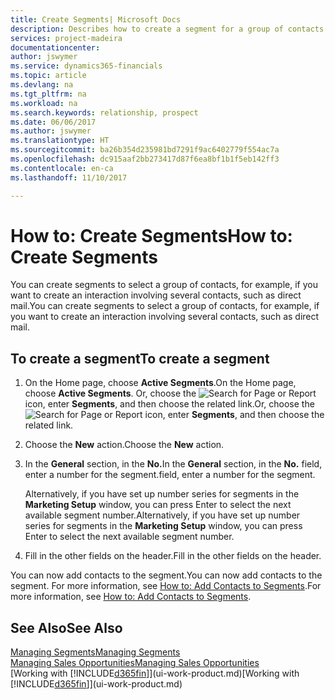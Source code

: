```yaml
---
title: Create Segments| Microsoft Docs
description: Describes how to create a segment for a group of contacts in Dynamics 365 Business edition, for example, in order to target several contacts with a direct mail.
services: project-madeira
documentationcenter: 
author: jswymer
ms.service: dynamics365-financials
ms.topic: article
ms.devlang: na
ms.tgt_pltfrm: na
ms.workload: na
ms.search.keywords: relationship, prospect
ms.date: 06/06/2017
ms.author: jswymer
ms.translationtype: HT
ms.sourcegitcommit: ba26b354d235981bd7291f9ac6402779f554ac7a
ms.openlocfilehash: dc915aaf2bb273417d87f6ea8bf1b1f5eb142ff3
ms.contentlocale: en-ca
ms.lasthandoff: 11/10/2017

---
```

# <a name="how-to-create-segments"></a><span data-ttu-id="ff75d-103">How to: Create Segments</span><span class="sxs-lookup"><span data-stu-id="ff75d-103">How to: Create Segments</span></span>
<span data-ttu-id="ff75d-104">You can create segments to select a group of contacts, for example, if you want to create an interaction involving several contacts, such as direct mail.</span><span class="sxs-lookup"><span data-stu-id="ff75d-104">You can create segments to select a group of contacts, for example, if you want to create an interaction involving several contacts, such as direct mail.</span></span>

## <a name="to-create-a-segment"></a><span data-ttu-id="ff75d-105">To create a segment</span><span class="sxs-lookup"><span data-stu-id="ff75d-105">To create a segment</span></span>
1. <span data-ttu-id="ff75d-106">On the Home page, choose **Active Segments**.</span><span class="sxs-lookup"><span data-stu-id="ff75d-106">On the Home page, choose **Active Segments**.</span></span> <span data-ttu-id="ff75d-107">Or, choose the ![Search for Page or Report](media/ui-search/search_small.png "Search for Page or Report icon") icon, enter **Segments**, and then choose the related link.</span><span class="sxs-lookup"><span data-stu-id="ff75d-107">Or, choose the ![Search for Page or Report](media/ui-search/search_small.png "Search for Page or Report icon") icon, enter **Segments**, and then choose the related link.</span></span>
2. <span data-ttu-id="ff75d-108">Choose the **New** action.</span><span class="sxs-lookup"><span data-stu-id="ff75d-108">Choose the **New** action.</span></span>
3. <span data-ttu-id="ff75d-109">In the **General** section, in the **No.**</span><span class="sxs-lookup"><span data-stu-id="ff75d-109">In the **General** section, in the **No.**</span></span> <span data-ttu-id="ff75d-110">field, enter a number for the segment.</span><span class="sxs-lookup"><span data-stu-id="ff75d-110">field, enter a number for the segment.</span></span>

    <span data-ttu-id="ff75d-111">Alternatively, if you have set up number series for segments in the **Marketing Setup** window, you can press Enter to select the next available segment number.</span><span class="sxs-lookup"><span data-stu-id="ff75d-111">Alternatively, if you have set up number series for segments in the **Marketing Setup** window, you can press Enter to select the next available segment number.</span></span>
4. <span data-ttu-id="ff75d-112">Fill in the other fields on the header.</span><span class="sxs-lookup"><span data-stu-id="ff75d-112">Fill in the other fields on the header.</span></span>

<span data-ttu-id="ff75d-113">You can now add contacts to the segment.</span><span class="sxs-lookup"><span data-stu-id="ff75d-113">You can now add contacts to the segment.</span></span> <span data-ttu-id="ff75d-114">For more information, see [How to: Add Contacts to Segments](marketing-add-contact-segment.md).</span><span class="sxs-lookup"><span data-stu-id="ff75d-114">For more information, see [How to: Add Contacts to Segments](marketing-add-contact-segment.md).</span></span>

## <a name="see-also"></a><span data-ttu-id="ff75d-115">See Also</span><span class="sxs-lookup"><span data-stu-id="ff75d-115">See Also</span></span>
[<span data-ttu-id="ff75d-116">Managing Segments</span><span class="sxs-lookup"><span data-stu-id="ff75d-116">Managing Segments</span></span>](marketing-segments.md)  
[<span data-ttu-id="ff75d-117">Managing Sales Opportunities</span><span class="sxs-lookup"><span data-stu-id="ff75d-117">Managing Sales Opportunities</span></span>](marketing-manage-sales-opportunities.md)  
<span data-ttu-id="ff75d-118">[Working with [!INCLUDE[d365fin](includes/d365fin_md.md)]](ui-work-product.md)</span><span class="sxs-lookup"><span data-stu-id="ff75d-118">[Working with [!INCLUDE[d365fin](includes/d365fin_md.md)]](ui-work-product.md)</span></span>  

